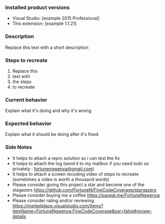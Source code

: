 ### Installed product versions
- Visual Studio: [example 2015 Professional]
- This extension: [example 1.1.21]

### Description
Replace this text with a short description

### Steps to recreate
1. Replace this
2. text with 
3. the steps
4. to recreate

### Current behavior
Explain what it's doing and why it's wrong

### Expected behavior
Explain what it should be doing after it's fixed.

### Side Notes
- It helps to attach a repro solution so i can test the fix
- It helps to attach the log (send it to my mailbox if you need todo so privately : fortunengwenya@gmail.com)
- It helps to attach a screen recoding video of steps to recreate (sometimes a video is worth a thousand words)
- Please consider giving this project a star and become one of the stagazers
  https://github.com/FortuneN/FineCodeCoverage/stargazers 
- Please consider buying me a coffee
  https://paypal.me/FortuneNgwenya
- Please consider rating and/or reviewing
  https://marketplace.visualstudio.com/items?itemName=FortuneNgwenya.FineCodeCoverage&ssr=false#review-details
